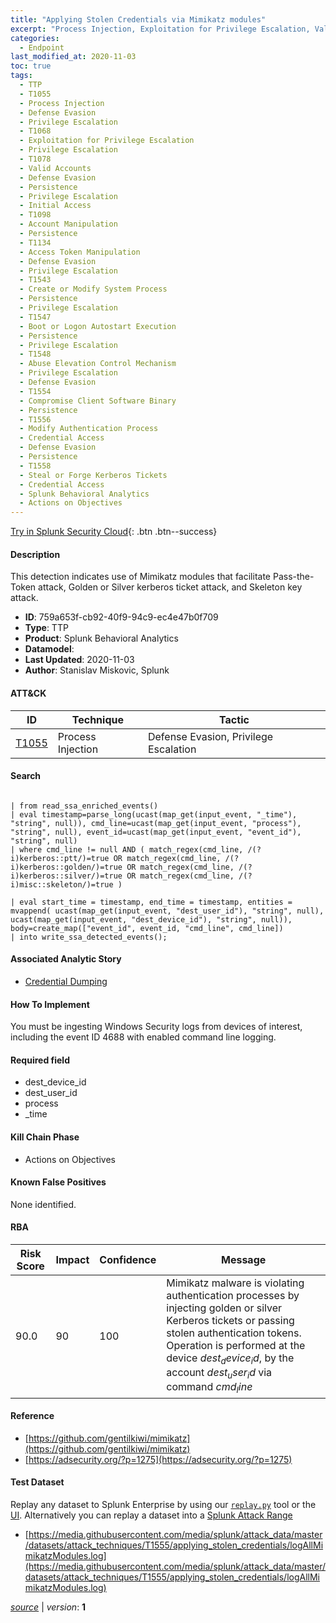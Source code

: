 ```yaml
---
title: "Applying Stolen Credentials via Mimikatz modules"
excerpt: "Process Injection, Exploitation for Privilege Escalation, Valid Accounts, Account Manipulation, Access Token Manipulation, Create or Modify System Process, Boot or Logon Autostart Execution, Abuse Elevation Control Mechanism, Compromise Client Software Binary, Modify Authentication Process, Steal or Forge Kerberos Tickets"
categories:
  - Endpoint
last_modified_at: 2020-11-03
toc: true
tags:
  - TTP
  - T1055
  - Process Injection
  - Defense Evasion
  - Privilege Escalation
  - T1068
  - Exploitation for Privilege Escalation
  - Privilege Escalation
  - T1078
  - Valid Accounts
  - Defense Evasion
  - Persistence
  - Privilege Escalation
  - Initial Access
  - T1098
  - Account Manipulation
  - Persistence
  - T1134
  - Access Token Manipulation
  - Defense Evasion
  - Privilege Escalation
  - T1543
  - Create or Modify System Process
  - Persistence
  - Privilege Escalation
  - T1547
  - Boot or Logon Autostart Execution
  - Persistence
  - Privilege Escalation
  - T1548
  - Abuse Elevation Control Mechanism
  - Privilege Escalation
  - Defense Evasion
  - T1554
  - Compromise Client Software Binary
  - Persistence
  - T1556
  - Modify Authentication Process
  - Credential Access
  - Defense Evasion
  - Persistence
  - T1558
  - Steal or Forge Kerberos Tickets
  - Credential Access
  - Splunk Behavioral Analytics
  - Actions on Objectives
---
```




[Try in Splunk Security Cloud](https://www.splunk.com/en_us/cyber-security.html){: .btn .btn--success}

#### Description

This detection indicates use of Mimikatz modules that facilitate Pass-the-Token attack, Golden or Silver kerberos ticket attack, and Skeleton key attack.

- **ID**: 759a653f-cb92-40f9-94c9-ec4e47b0f709
- **Type**: TTP
- **Product**: Splunk Behavioral Analytics
- **Datamodel**: 
- **Last Updated**: 2020-11-03
- **Author**: Stanislav Miskovic, Splunk


#### ATT&CK

| ID          | Technique   | Tactic       |
| ----------- | ----------- |--------------|
| [T1055](https://attack.mitre.org/techniques/T1055/) | Process Injection | Defense Evasion, Privilege Escalation || [T1068](https://attack.mitre.org/techniques/T1068/) | Exploitation for Privilege Escalation | Privilege Escalation || [T1078](https://attack.mitre.org/techniques/T1078/) | Valid Accounts | Defense Evasion, Persistence, Privilege Escalation, Initial Access || [T1098](https://attack.mitre.org/techniques/T1098/) | Account Manipulation | Persistence || [T1134](https://attack.mitre.org/techniques/T1134/) | Access Token Manipulation | Defense Evasion, Privilege Escalation || [T1543](https://attack.mitre.org/techniques/T1543/) | Create or Modify System Process | Persistence, Privilege Escalation || [T1547](https://attack.mitre.org/techniques/T1547/) | Boot or Logon Autostart Execution | Persistence, Privilege Escalation || [T1548](https://attack.mitre.org/techniques/T1548/) | Abuse Elevation Control Mechanism | Privilege Escalation, Defense Evasion || [T1554](https://attack.mitre.org/techniques/T1554/) | Compromise Client Software Binary | Persistence || [T1556](https://attack.mitre.org/techniques/T1556/) | Modify Authentication Process | Credential Access, Defense Evasion, Persistence || [T1558](https://attack.mitre.org/techniques/T1558/) | Steal or Forge Kerberos Tickets | Credential Access |


#### Search

```

| from read_ssa_enriched_events() 
| eval timestamp=parse_long(ucast(map_get(input_event, "_time"), "string", null)), cmd_line=ucast(map_get(input_event, "process"), "string", null), event_id=ucast(map_get(input_event, "event_id"), "string", null) 
| where cmd_line != null AND ( match_regex(cmd_line, /(?i)kerberos::ptt/)=true OR match_regex(cmd_line, /(?i)kerberos::golden/)=true OR match_regex(cmd_line, /(?i)kerberos::silver/)=true OR match_regex(cmd_line, /(?i)misc::skeleton/)=true )

| eval start_time = timestamp, end_time = timestamp, entities = mvappend( ucast(map_get(input_event, "dest_user_id"), "string", null), ucast(map_get(input_event, "dest_device_id"), "string", null)), body=create_map(["event_id", event_id, "cmd_line", cmd_line]) 
| into write_ssa_detected_events();
```

#### Associated Analytic Story
* [Credential Dumping](/stories/credential_dumping)


#### How To Implement
You must be ingesting Windows Security logs from devices of interest, including the event ID 4688 with enabled command line logging.

#### Required field
* dest_device_id
* dest_user_id
* process
* _time


#### Kill Chain Phase
* Actions on Objectives


#### Known False Positives
None identified.



#### RBA

| Risk Score  | Impact      | Confidence   | Message      |
| ----------- | ----------- |--------------|--------------|
| 90.0 | 90 | 100 | Mimikatz malware is violating authentication processes by injecting golden or silver Kerberos tickets or passing stolen authentication tokens. Operation is performed at the device $dest_device_id$, by the account $dest_user_id$ via command $cmd_line$ |



#### Reference

* [https://github.com/gentilkiwi/mimikatz](https://github.com/gentilkiwi/mimikatz)
* [https://adsecurity.org/?p=1275](https://adsecurity.org/?p=1275)



#### Test Dataset
Replay any dataset to Splunk Enterprise by using our [`replay.py`](https://github.com/splunk/attack_data#using-replaypy) tool or the [UI](https://github.com/splunk/attack_data#using-ui).
Alternatively you can replay a dataset into a [Splunk Attack Range](https://github.com/splunk/attack_range#replay-dumps-into-attack-range-splunk-server)

* [https://media.githubusercontent.com/media/splunk/attack_data/master/datasets/attack_techniques/T1555/applying_stolen_credentials/logAllMimikatzModules.log](https://media.githubusercontent.com/media/splunk/attack_data/master/datasets/attack_techniques/T1555/applying_stolen_credentials/logAllMimikatzModules.log)



[*source*](https://github.com/splunk/security_content/tree/develop/detections/endpoint/applying_stolen_credentials_via_mimikatz_modules.yml) \| *version*: **1**